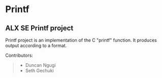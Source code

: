 # Printf
## ALX SE Printf project
Printf project is an implementation of the C "printf" function. It produces output according to a format.

Contributors:
> * Duncan Ngugi
> * Seth Gechuki
